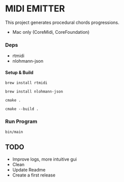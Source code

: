 # MIDI EMITTER

This project generates procedural chords progressions.

- Mac only (CoreMidi, CoreFoundation)

### Deps

- rtmidi
- nlohmann-json

#### Setup & Build

`brew install rtmidi`

`brew install nlohmann-json`

`cmake .`

`cmake --build .`

### Run Program

`bin/main`


## TODO 
- Improve logs, more intuitive gui
- Clean
- Update Readme
- Create a first release